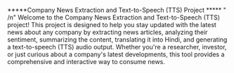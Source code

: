*****Company News Extraction and Text-to-Speech (TTS) Project ***** " /n"
Welcome to the Company News Extraction and Text-to-Speech (TTS) project! This project is designed to help you stay updated with the latest news about any company by extracting news articles, analyzing their sentiment, summarizing the content, translating it into Hindi, and generating a text-to-speech (TTS) audio output. Whether you're a researcher, investor, or just curious about a company's latest developments, this tool provides a comprehensive and interactive way to consume news.
